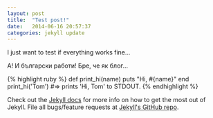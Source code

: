```yaml
---
layout: post
title:  "Test post!"
date:   2014-06-16 20:57:37
categories: jekyll update
---
```


I just want to test if everything works fine...

А! И български работи! Бре, че як блог...

{% highlight ruby %}
def print_hi(name)
  puts "Hi, #{name}"
end
print_hi('Tom')
#=> prints 'Hi, Tom' to STDOUT.
{% endhighlight %}

Check out the [Jekyll docs][jekyll] for more info on how to get the most out of Jekyll. File all bugs/feature requests at [Jekyll's GitHub repo][jekyll-gh].

[jekyll-gh]: https://github.com/mojombo/jekyll
[jekyll]:    http://jekyllrb.com
